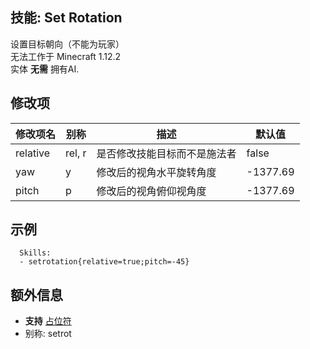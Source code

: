 技能: Set Rotation
--------------------------

设置目标朝向（不能为玩家）  
无法工作于 Minecraft 1.12.2  
实体 **无需** 拥有AI.

修改项
----------

| 修改项名 | 别称    | 描述                                                                                                    | 默认值 |
|-----------|------------|----------------------------------------------------------------------------------------------------------------|---------------|
| relative  | rel, r | 是否修改技能目标而不是施法者 | false  |
| yaw       | y | 修改后的视角水平旋转角度                                      | -1377.69 |
| pitch     | p | 修改后的视角俯仰视角度                                    | -1377.69  |

示例
--------

      Skills:
      - setrotation{relative=true;pitch=-45}

额外信息
-------

- **支持** [占位符](/技能/占位符)
- 别称: setrot